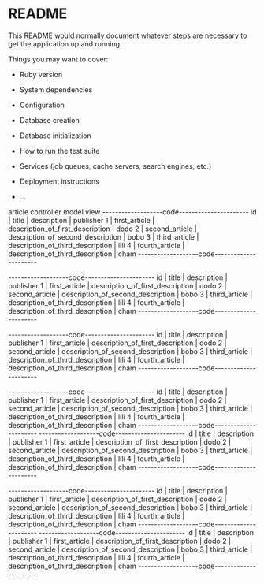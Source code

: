 # README

This README would normally document whatever steps are necessary to get the
application up and running.

Things you may want to cover:

- Ruby version

- System dependencies

- Configuration

- Database creation

- Database initialization

- How to run the test suite

- Services (job queues, cache servers, search engines, etc.)

- Deployment instructions

- ...

article
controller
model
view
-------------------code----------------------
id | title | description | publisher
1 | first_article | description_of_first_description | dodo
2 | second_article | description_of_second_description | bobo
3 | third_article | description_of_third_description | lili
4 | fourth_article | description_of_third_description | cham
-------------------code----------------------

-------------------code----------------------
id | title | description | publisher
1 | first_article | description_of_first_description | dodo
2 | second_article | description_of_second_description | bobo
3 | third_article | description_of_third_description | lili
4 | fourth_article | description_of_third_description | cham
-------------------code----------------------

-------------------code----------------------
id | title | description | publisher
1 | first_article | description_of_first_description | dodo
2 | second_article | description_of_second_description | bobo
3 | third_article | description_of_third_description | lili
4 | fourth_article | description_of_third_description | cham
-------------------code----------------------

-------------------code----------------------
id | title | description | publisher
1 | first_article | description_of_first_description | dodo
2 | second_article | description_of_second_description | bobo
3 | third_article | description_of_third_description | lili
4 | fourth_article | description_of_third_description | cham
-------------------code----------------------
-------------------code----------------------
id | title | description | publisher
1 | first_article | description_of_first_description | dodo
2 | second_article | description_of_second_description | bobo
3 | third_article | description_of_third_description | lili
4 | fourth_article | description_of_third_description | cham
-------------------code----------------------

-------------------code----------------------
id | title | description | publisher
1 | first_article | description_of_first_description | dodo
2 | second_article | description_of_second_description | bobo
3 | third_article | description_of_third_description | lili
4 | fourth_article | description_of_third_description | cham
-------------------code----------------------
-------------------code----------------------
id | title | description | publisher
1 | first_article | description_of_first_description | dodo
2 | second_article | description_of_second_description | bobo
3 | third_article | description_of_third_description | lili
4 | fourth_article | description_of_third_description | cham
-------------------code----------------------
